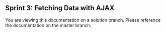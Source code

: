 ## Sprint 3: Fetching Data with AJAX

You are viewing this documentation on a solution branch. Please reference the documentation on the master branch.
